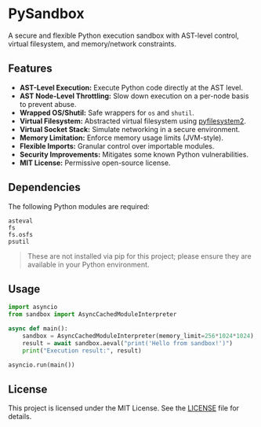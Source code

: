 # PySandbox

A secure and flexible Python execution sandbox with AST-level control, virtual filesystem, and memory/network constraints.

## Features

* **AST-Level Execution:** Execute Python code directly at the AST level.
* **AST Node-Level Throttling:** Slow down execution on a per-node basis to prevent abuse.
* **Wrapped OS/Shutil:** Safe wrappers for `os` and `shutil`.
* **Virtual Filesystem:** Abstracted virtual filesystem using [pyfilesystem2](https://github.com/PyFilesystem/pyfilesystem2).
* **Virtual Socket Stack:** Simulate networking in a secure environment.
* **Memory Limitation:** Enforce memory usage limits (JVM-style).
* **Flexible Imports:** Granular control over importable modules.
* **Security Improvements:** Mitigates some known Python vulnerabilities.
* **MIT License:** Permissive open-source license.

## Dependencies

The following Python modules are required:

```text
asteval
fs
fs.osfs
psutil
```

> These are not installed via pip for this project; please ensure they are available in your Python environment.

## Usage

```python
import asyncio
from sandbox import AsyncCachedModuleInterpreter

async def main():
    sandbox = AsyncCachedModuleInterpreter(memory_limit=256*1024*1024)  # 256MB
    result = await sandbox.aeval("print('Hello from sandbox!')")
    print("Execution result:", result)

asyncio.run(main())
```

## License

This project is licensed under the MIT License. See the [LICENSE](LICENSE) file for details.
